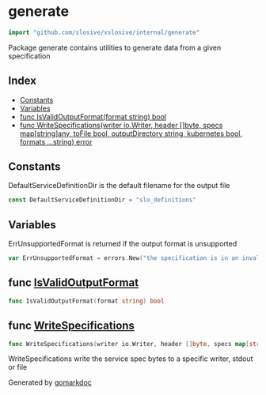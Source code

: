 <!-- Code generated by gomarkdoc. DO NOT EDIT -->

# generate

```go
import "github.com/slosive/xslosive/internal/generate"
```

Package generate contains utilities to generate data from a given specification

## Index

- [Constants](<#constants>)
- [Variables](<#variables>)
- [func IsValidOutputFormat\(format string\) bool](<#IsValidOutputFormat>)
- [func WriteSpecifications\(writer io.Writer, header \[\]byte, specs map\[string\]any, toFile bool, outputDirectory string, kubernetes bool, formats ...string\) error](<#WriteSpecifications>)


## Constants

<a name="DefaultServiceDefinitionDir"></a>DefaultServiceDefinitionDir is the default filename for the output file

```go
const DefaultServiceDefinitionDir = "slo_definitions"
```

## Variables

<a name="ErrUnsupportedFormat"></a>ErrUnsupportedFormat is returned if the output format is unsupported

```go
var ErrUnsupportedFormat = errors.New("the specification is in an invalid format")
```

<a name="IsValidOutputFormat"></a>
## func [IsValidOutputFormat](<https://github.com/slosive/xslosive/blob/main/internal/generate/generate.go#L24>)

```go
func IsValidOutputFormat(format string) bool
```



<a name="WriteSpecifications"></a>
## func [WriteSpecifications](<https://github.com/slosive/xslosive/blob/main/internal/generate/generate.go#L34>)

```go
func WriteSpecifications(writer io.Writer, header []byte, specs map[string]any, toFile bool, outputDirectory string, kubernetes bool, formats ...string) error
```

WriteSpecifications write the service spec bytes to a specific writer, stdout or file

Generated by [gomarkdoc](<https://github.com/princjef/gomarkdoc>)
